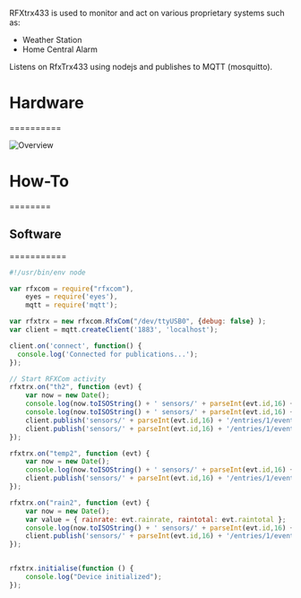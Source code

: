 
RFXtrx433 is used to monitor and act on various proprietary systems such as:
* Weather Station
* Home Central Alarm

Listens on RfxTrx433 using nodejs and publishes to MQTT (mosquitto).

# Hardware
==========

![Overview](/res/modules/rfxtrx433/res/rfxtrx433-schema.jpg?raw=true "Hardware overview")

# How-To
========

## Software
===========

```js
#!/usr/bin/env node

var rfxcom = require("rfxcom"),
    eyes = require('eyes'),
    mqtt = require('mqtt');

var rfxtrx = new rfxcom.RfxCom("/dev/ttyUSB0", {debug: false} );
var client = mqtt.createClient('1883', 'localhost');

client.on('connect', function() {
  console.log('Connected for publications...');
});

// Start RFXCom activity
rfxtrx.on("th2", function (evt) {
    var now = new Date();
    console.log(now.toISOString() + ' sensors/' + parseInt(evt.id,16) + '/entries/1/events/temperature = ' + evt.temperature);
    console.log(now.toISOString() + ' sensors/' + parseInt(evt.id,16) + '/entries/2/events/humidity = ' + evt.humidity);
    client.publish('sensors/' + parseInt(evt.id,16) + '/entries/1/events/temperature', '' + evt.temperature);
    client.publish('sensors/' + parseInt(evt.id,16) + '/entries/1/events/humidity', '' + evt.humidity);
});

rfxtrx.on("temp2", function (evt) {
    var now = new Date();
    console.log(now.toISOString() + ' sensors/' + parseInt(evt.id,16) + '/entries/1/events/temperature = ' + evt.temperature);
    client.publish('sensors/' + parseInt(evt.id,16) + '/entries/1/events/temperature', '' + evt.temperature);
});

rfxtrx.on("rain2", function (evt) {
    var now = new Date();
    var value = { rainrate: evt.rainrate, raintotal: evt.raintotal };
    console.log(now.toISOString() + ' sensors/' + parseInt(evt.id,16) + '/entries/1/events/rain = ' + JSON.stringify(value));
    client.publish('sensors/' + parseInt(evt.id,16) + '/entries/1/events/rain', JSON.stringify(value));
});


rfxtrx.initialise(function () {
    console.log("Device initialized");
});
```







